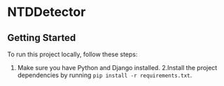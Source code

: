 # NTDDetector


## Getting Started

To run this project locally, follow these steps:
1. Make sure you have Python and Django installed.
2.Install the project dependencies by running `pip install -r requirements.txt`.
